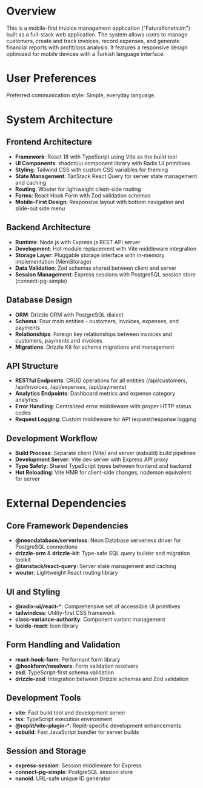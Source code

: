 # Overview

This is a mobile-first invoice management application ("FaturaYoneticim") built as a full-stack web application. The system allows users to manage customers, create and track invoices, record expenses, and generate financial reports with profit/loss analysis. It features a responsive design optimized for mobile devices with a Turkish language interface.

# User Preferences

Preferred communication style: Simple, everyday language.

# System Architecture

## Frontend Architecture
- **Framework**: React 18 with TypeScript using Vite as the build tool
- **UI Components**: shadcn/ui component library with Radix UI primitives
- **Styling**: Tailwind CSS with custom CSS variables for theming
- **State Management**: TanStack React Query for server state management and caching
- **Routing**: Wouter for lightweight client-side routing
- **Forms**: React Hook Form with Zod validation schemas
- **Mobile-First Design**: Responsive layout with bottom navigation and slide-out side menu

## Backend Architecture
- **Runtime**: Node.js with Express.js REST API server
- **Development**: Hot module replacement with Vite middleware integration
- **Storage Layer**: Pluggable storage interface with in-memory implementation (MemStorage)
- **Data Validation**: Zod schemas shared between client and server
- **Session Management**: Express sessions with PostgreSQL session store (connect-pg-simple)

## Database Design
- **ORM**: Drizzle ORM with PostgreSQL dialect
- **Schema**: Four main entities - customers, invoices, expenses, and payments
- **Relationships**: Foreign key relationships between invoices and customers, payments and invoices
- **Migrations**: Drizzle Kit for schema migrations and management

## API Structure
- **RESTful Endpoints**: CRUD operations for all entities (/api/customers, /api/invoices, /api/expenses, /api/payments)
- **Analytics Endpoints**: Dashboard metrics and expense category analytics
- **Error Handling**: Centralized error middleware with proper HTTP status codes
- **Request Logging**: Custom middleware for API request/response logging

## Development Workflow
- **Build Process**: Separate client (Vite) and server (esbuild) build pipelines
- **Development Server**: Vite dev server with Express API proxy
- **Type Safety**: Shared TypeScript types between frontend and backend
- **Hot Reloading**: Vite HMR for client-side changes, nodemon equivalent for server

# External Dependencies

## Core Framework Dependencies
- **@neondatabase/serverless**: Neon Database serverless driver for PostgreSQL connections
- **drizzle-orm** & **drizzle-kit**: Type-safe SQL query builder and migration toolkit
- **@tanstack/react-query**: Server state management and caching
- **wouter**: Lightweight React routing library

## UI and Styling
- **@radix-ui/react-***: Comprehensive set of accessible UI primitives
- **tailwindcss**: Utility-first CSS framework
- **class-variance-authority**: Component variant management
- **lucide-react**: Icon library

## Form Handling and Validation
- **react-hook-form**: Performant form library
- **@hookform/resolvers**: Form validation resolvers
- **zod**: TypeScript-first schema validation
- **drizzle-zod**: Integration between Drizzle schemas and Zod validation

## Development Tools
- **vite**: Fast build tool and development server
- **tsx**: TypeScript execution environment
- **@replit/vite-plugin-***: Replit-specific development enhancements
- **esbuild**: Fast JavaScript bundler for server builds

## Session and Storage
- **express-session**: Session middleware for Express
- **connect-pg-simple**: PostgreSQL session store
- **nanoid**: URL-safe unique ID generator